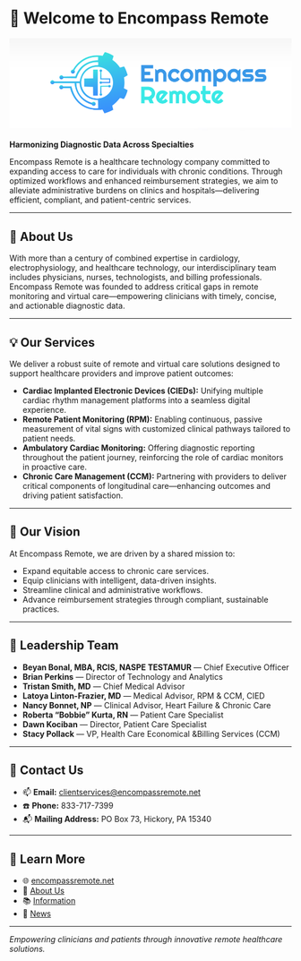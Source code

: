 # 👋 Welcome to Encompass Remote


![Encompass Remote Logo](encompass.png)


**Harmonizing Diagnostic Data Across Specialties**

Encompass Remote is a healthcare technology company committed to expanding access to care for individuals with chronic conditions. Through optimized workflows and enhanced reimbursement strategies, we aim to alleviate administrative burdens on clinics and hospitals—delivering efficient, compliant, and patient-centric services.

---

## 🏥 About Us

With more than a century of combined expertise in cardiology, electrophysiology, and healthcare technology, our interdisciplinary team includes physicians, nurses, technologists, and billing professionals. Encompass Remote was founded to address critical gaps in remote monitoring and virtual care—empowering clinicians with timely, concise, and actionable diagnostic data.

---

## 💡 Our Services

We deliver a robust suite of remote and virtual care solutions designed to support healthcare providers and improve patient outcomes:

- **Cardiac Implanted Electronic Devices (CIEDs):** Unifying multiple cardiac rhythm management platforms into a seamless digital experience.
- **Remote Patient Monitoring (RPM):** Enabling continuous, passive measurement of vital signs with customized clinical pathways tailored to patient needs.
- **Ambulatory Cardiac Monitoring:** Offering diagnostic reporting throughout the patient journey, reinforcing the role of cardiac monitors in proactive care.
- **Chronic Care Management (CCM):** Partnering with providers to deliver critical components of longitudinal care—enhancing outcomes and driving patient satisfaction.

---

## 🧠 Our Vision

At Encompass Remote, we are driven by a shared mission to:

- Expand equitable access to chronic care services.
- Equip clinicians with intelligent, data-driven insights.
- Streamline clinical and administrative workflows.
- Advance reimbursement strategies through compliant, sustainable practices.

---

## 👥 Leadership Team

- **Beyan Bonal, MBA, RCIS, NASPE TESTAMUR** — Chief Executive Officer
- **Brian Perkins** — Director of Technology and Analytics
- **Tristan Smith, MD** — Chief Medical Advisor  
- **Latoya Linton-Frazier, MD** — Medical Advisor, RPM & CCM, CIED 
- **Nancy Bonnet, NP** — Clinical Advisor, Heart Failure & Chronic Care  
- **Roberta “Bobbie” Kurta, RN** — Patient Care Specialist  
- **Dawn Kociban** — Director, Patient Care Specialist  
- **Stacy Pollack** — VP, Health Care Economical &Billing Services (CCM)
---

## 📍 Contact Us

- 📫 **Email:** [clientservices@encompassremote.net](mailto:clientservices@encompassremote.net)  
- ☎️ **Phone:** 833-717-7399 
- 📬 **Mailing Address:** PO Box 73, Hickory, PA 15340  

---

## 🔗 Learn More

- 🌐 [encompassremote.net](https://encompassremote.net/)
- 📄 [About Us](https://encompassremote.net/about-us/)
- 📚 [Information](https://encompassremote.net/information/)
- 📰 [News](https://encompassremote.net/news/)

---

*Empowering clinicians and patients through innovative remote healthcare solutions.*
